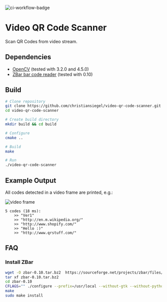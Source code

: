 ![ci-workflow-badge](https://github.com/christiansiegel/video-qr-code-scanner/actions/workflows/ci.yml/badge.svg)

# Video QR Code Scanner

Scan QR Codes from video stream.

## Dependencies
* [OpenCV](http://opencv.org/) (tested with 3.2.0 and 4.5.0)
* [ZBar bar code reader](http://zbar.sourceforge.net/) (tested with 0.10)

## Build
```bash
# Clone repository
git clone https://github.com/christiansiegel/video-qr-code-scanner.git
cd video-qr-code-scanner

# Create build directory
mkdir build && cd build

# Configure
cmake ..

# Build
make

# Run
./video-qr-code-scanner
```

## Example Output
All codes detected in a video frame are printed, e.g.:

![video frame](doc/frame.png "Video Frame")

```
5 codes (18 ms):
    >> "Ver1"
    >> "http://en.m.wikipedia.org/"
    >> "http://www.shopify.com/"
    >> "Hello :)"
    >> "http://www.qrstuff.com/"
```

## FAQ
### Install ZBar
```bash
wget -O zbar-0.10.tar.bz2  https://sourceforge.net/projects/zbar/files/zbar/0.10/zbar-0.10.tar.bz2/download
tar xf zbar-0.10.tar.bz2
cd zbar-0.10
CFLAGS="" ./configure --prefix=/usr/local --without-gtk --without-python --without-qt --disable-video
make
sudo make install
```
